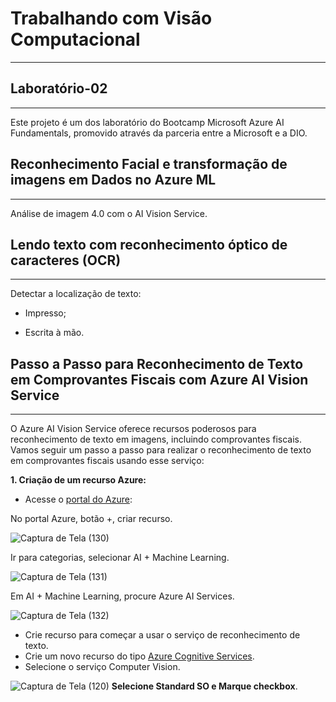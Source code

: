 # Trabalhando com Visão Computacional
***
## Laboratório-02
***

Este projeto é um dos laboratório do Bootcamp Microsoft Azure AI Fundamentals, promovido através da parceria entre a Microsoft e a DIO.

## Reconhecimento Facial e transformação de imagens em Dados no Azure ML
***

Análise de imagem 4.0 com o AI Vision Service.

## Lendo texto com reconhecimento óptico de caracteres (OCR)
***

Detectar a localização de texto:

* Impresso;

* Escrita à mão.

## Passo a Passo para Reconhecimento de Texto em Comprovantes Fiscais com Azure AI Vision Service
***

O Azure AI Vision Service oferece recursos poderosos para reconhecimento de texto em imagens, incluindo comprovantes fiscais. Vamos seguir um passo a passo para realizar o reconhecimento de texto em comprovantes fiscais usando esse serviço:

**1. Criação de um recurso Azure:**

* Acesse o [portal do Azure](https://portal.azure.com/):
  
No portal Azure, botão +, criar recurso.

![Captura de Tela (130)](https://github.com/WaldeniseMoraes/Lab2-Transformando-imagens-em-objetos./assets/161647255/f749177e-53a0-4ed1-adc5-faed720baf94)


Ir para categorias, selecionar AI + Machine Learning.

![Captura de Tela (131)](https://github.com/WaldeniseMoraes/Lab2-Transformando-imagens-em-objetos./assets/161647255/8bdc6a44-a528-44e3-a187-9682300a4ee5)


Em AI + Machine Learning, procure Azure AI Services.

![Captura de Tela (132)](https://github.com/WaldeniseMoraes/Lab2-Transformando-imagens-em-objetos./assets/161647255/d02d0467-392b-4e32-9d99-b63fcb9e993b)


* Crie recurso para começar a usar o serviço de reconhecimento de texto.
* Crie um novo recurso do tipo [Azure Cognitive Services](https://portal.vision.cognitive.azure.com/).
* Selecione o serviço Computer Vision.

![Captura de Tela (120)](https://github.com/WaldeniseMoraes/Lab2-Transformando-imagens-em-objetos./assets/161647255/f7413702-76b6-4e26-af3c-1760ef9ea062)
**Selecione Standard SO e Marque checkbox**.

